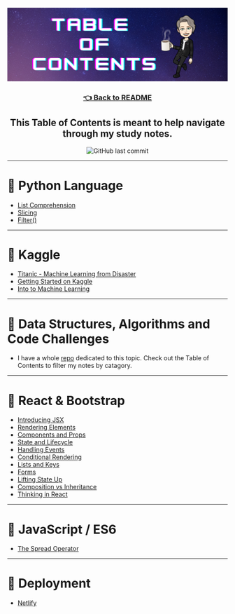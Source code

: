 ![table of contents img](./assets/tableofcontents.png)

<h3 align="center"><a href="./README.md">👈 Back to README</a><h3>

<h2 align="center"> This Table of Contents is meant to help navigate through my study notes.</h2>

<p align="center">
<img alt="GitHub last commit" src="https://img.shields.io/github/last-commit/HexxKing/study_notes?color=blueviolet&style=for-the-badge">
</p>

---

# 🌟 Python Language 
  - [List Comprehension](./python/list_comprehension.md)
  - [Slicing](./python/slicing.md)
  - [Filter()](./python/filter.md)

---

# 🌟 Kaggle
  - [Titanic - Machine Learning from Disaster](./kaggle/titanic.ipynb)
  - [Getting Started on Kaggle](./kaggle/getting_started_kaggle.md)
  - [Into to Machine Learning](./kaggle/intro_to_machine_learning.md)


---

# 🌟 Data Structures, Algorithms and Code Challenges
  - I have a whole [repo](https://github.com/HexxKing/data_structures_and_algorithms) dedicated to this topic. Check out the Table of Contents to filter my notes by catagory.

---

# 🌟 React & Bootstrap
  - [Introducing JSX](./react/intro_jsx.md)
  - [Rendering Elements](./react/rendering_elements.md)
  - [Components and Props](./react/components_and_props.md)
  - [State and Lifecycle](./react/state_and_lifecycle.md)
  - [Handling Events](./react/handling_events.md)
  - [Conditional Rendering](./react/conditional_rendering.md)
  - [Lists and Keys](./react/lists_and_keys.md)
  - [Forms](./react/forms.md)
  - [Lifting State Up](./react/lifting_state_up.md)
  - [Composition vs Inheritance](./react/composition_vs_inheritance.md)
  - [Thinking in React](./react/thinking_in_react.md)

---

# 🌟 JavaScript / ES6
  - [The Spread Operator](./javascript/the_spread_operator.md)

---

# 🌟 Deployment
  - [Netlify](./deployment/netlify.md)








